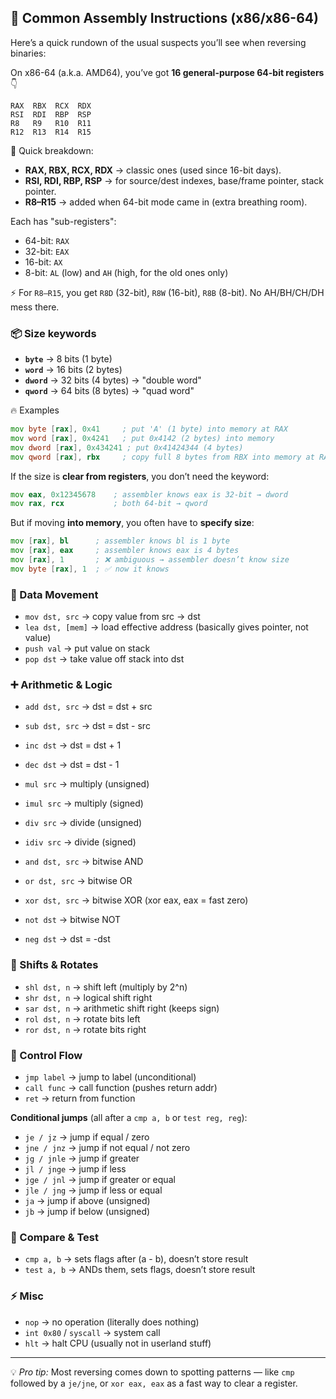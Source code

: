 ## 🔧 Common Assembly Instructions (x86/x86-64)

Here’s a quick rundown of the usual suspects you’ll see when reversing binaries:

On x86-64 (a.k.a. AMD64), you’ve got **16 general-purpose 64-bit registers** 👇

```
RAX  RBX  RCX  RDX
RSI  RDI  RBP  RSP
R8   R9   R10  R11
R12  R13  R14  R15
```

📝 Quick breakdown:

* **RAX, RBX, RCX, RDX** → classic ones (used since 16-bit days).
* **RSI, RDI, RBP, RSP** → for source/dest indexes, base/frame pointer, stack pointer.
* **R8–R15** → added when 64-bit mode came in (extra breathing room).

Each has "sub-registers":

* 64-bit: `RAX`
* 32-bit: `EAX`
* 16-bit: `AX`
* 8-bit: `AL` (low) and `AH` (high, for the old ones only)

⚡ For `R8–R15`, you get `R8D` (32-bit), `R8W` (16-bit), `R8B` (8-bit). No AH/BH/CH/DH mess there.

### 📦 Size keywords

* **`byte`** → 8 bits (1 byte)
* **`word`** → 16 bits (2 bytes)
* **`dword`** → 32 bits (4 bytes) → "double word"
* **`qword`** → 64 bits (8 bytes) → "quad word"

🔥 Examples

```asm
mov byte [rax], 0x41     ; put 'A' (1 byte) into memory at RAX
mov word [rax], 0x4241   ; put 0x4142 (2 bytes) into memory
mov dword [rax], 0x434241 ; put 0x41424344 (4 bytes)
mov qword [rax], rbx     ; copy full 8 bytes from RBX into memory at RAX
```

If the size is **clear from registers**, you don’t need the keyword:

```asm
mov eax, 0x12345678    ; assembler knows eax is 32-bit → dword
mov rax, rcx           ; both 64-bit → qword
```

But if moving **into memory**, you often have to **specify size**:

```asm
mov [rax], bl      ; assembler knows bl is 1 byte
mov [rax], eax     ; assembler knows eax is 4 bytes
mov [rax], 1       ; ❌ ambiguous → assembler doesn’t know size  
mov byte [rax], 1  ; ✅ now it knows
```

### 📝 Data Movement
- `mov dst, src` → copy value from src → dst  
- `lea dst, [mem]` → load effective address (basically gives pointer, not value)  
- `push val` → put value on stack  
- `pop dst` → take value off stack into dst  

### ➕ Arithmetic & Logic
- `add dst, src` → dst = dst + src  
- `sub dst, src` → dst = dst - src  
- `inc dst` → dst = dst + 1  
- `dec dst` → dst = dst - 1  
- `mul src` → multiply (unsigned)  
- `imul src` → multiply (signed)  
- `div src` → divide (unsigned)  
- `idiv src` → divide (signed)  

- `and dst, src` → bitwise AND  
- `or dst, src` → bitwise OR  
- `xor dst, src` → bitwise XOR (xor eax, eax = fast zero)  
- `not dst` → bitwise NOT  
- `neg dst` → dst = -dst  

### 🔄 Shifts & Rotates
- `shl dst, n` → shift left (multiply by 2^n)  
- `shr dst, n` → logical shift right  
- `sar dst, n` → arithmetic shift right (keeps sign)  
- `rol dst, n` → rotate bits left  
- `ror dst, n` → rotate bits right  

### 🧭 Control Flow
- `jmp label` → jump to label (unconditional)  
- `call func` → call function (pushes return addr)  
- `ret` → return from function  

**Conditional jumps** (all after a `cmp a, b` or `test reg, reg`):  
- `je / jz` → jump if equal / zero  
- `jne / jnz` → jump if not equal / not zero  
- `jg / jnle` → jump if greater  
- `jl / jnge` → jump if less  
- `jge / jnl` → jump if greater or equal  
- `jle / jng` → jump if less or equal  
- `ja` → jump if above (unsigned)  
- `jb` → jump if below (unsigned)  

### 🧪 Compare & Test
- `cmp a, b` → sets flags after (a - b), doesn’t store result  
- `test a, b` → ANDs them, sets flags, doesn’t store result  

### ⚡ Misc
- `nop` → no operation (literally does nothing)  
- `int 0x80` / `syscall` → system call  
- `hlt` → halt CPU (usually not in userland stuff)  

---
💡 *Pro tip:* Most reversing comes down to spotting patterns — like `cmp` followed by a `je/jne`, or `xor eax, eax` as a fast way to clear a register.
